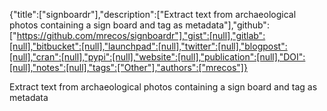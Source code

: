{"title":["signboardr"],"description":["Extract text from archaeological photos containing a sign board and tag as metadata"],"github":["https://github.com/mrecos/signboardr"],"gist":[null],"gitlab":[null],"bitbucket":[null],"launchpad":[null],"twitter":[null],"blogpost":[null],"cran":[null],"pypi":[null],"website":[null],"publication":[null],"DOI":[null],"notes":[null],"tags":["Other"],"authors":["mrecos"]}

Extract text from archaeological photos containing a sign board and tag as metadata